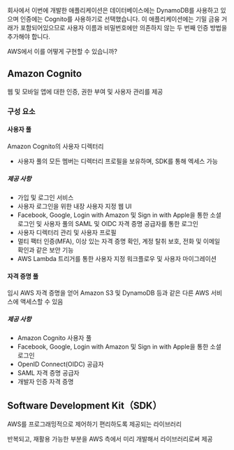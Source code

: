 회사에서 이번에 개발한 애플리케이션은 데이터베이스에는 DynamoDB를 사용하고 있으며 인증에는 Cognito를 사용하기로 선택했습니다. 이 애플리케이션에는 기밀 금융 거래가 포함되어있으므로 사용자 이름과 비밀번호에만 의존하지 않는 두 번째 인증 방법을 추가해야 합니다.

AWS에서 이를 어떻게 구현할 수 있습니까?


## Amazon Cognito
 웹 및 모바일 앱에 대한 인증, 권한 부여 및 사용자 관리를 제공

### 구성 요소

#### 사용자 풀
Amazon Cognito의 사용자 디렉터리
- 사용자 풀의 모든 멤버는 디렉터리 프로필을 보유하며, SDK를 통해 엑세스 가능

##### 제공 사항
- 가입 및 로그인 서비스
- 사용자 로그인을 위한 내장 사용자 지정 웹 UI
- Facebook, Google, Login with Amazon 및 Sign in with Apple을 통한 소셜 로그인 및 사용자 풀의 SAML 및 OIDC 자격 증명 공급자를 통한 로그인
- 사용자 디렉터리 관리 및 사용자 프로필
- 멀티 팩터 인증(MFA), 이상 있는 자격 증명 확인, 계정 탈취 보호, 전화 및 이메일 확인과 같은 보안 기능
- AWS Lambda 트리거를 통한 사용자 지정 워크플로우 및 사용자 마이그레이션

#### 자격 증명 풀
임시 AWS 자격 증명을 얻어 Amazon S3 및 DynamoDB 등과 같은 다른 AWS 서비스에 액세스할 수 있음

##### 제공 사항
- Amazon Cognito 사용자 풀
- Facebook, Google, Login with Amazon 및 Sign in with Apple을 통한 소셜 로그인
- OpenID Connect(OIDC) 공급자
- SAML 자격 증명 공급자
- 개발자 인증 자격 증명


## Software Development Kit（SDK）
AWS를 프로그래밍적으로 제어하기 편리하도록 제공되는 라이브러리

반복되고, 재활용 가능한 부분을 AWS 측에서 미리 개발해서 라이브러리로써 제공
